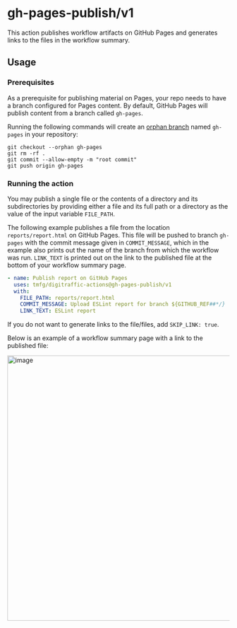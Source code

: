 # gh-pages-publish/v1

This action publishes workflow artifacts on GitHub Pages and generates links to the files in the workflow summary. 

## Usage

### Prerequisites

As a prerequisite for publishing material on Pages, your repo needs to have a branch configured for Pages content. By default, GitHub Pages will publish content from a branch called `gh-pages`. 

Running the following commands will create an [orphan branch](https://git-scm.com/docs/git-checkout#Documentation/git-checkout.txt---orphanltnew-branchgt) named `gh-pages` in your repository:

```shell
git checkout --orphan gh-pages
git rm -rf .
git commit --allow-empty -m "root commit"
git push origin gh-pages
```

### Running the action

You may publish a single file or the contents of a directory and its subdirectories by providing either a file and its full path or a directory as the value of the input variable `FILE_PATH`.

The following example publishes a file from the location `reports/report.html` on GitHub Pages. This file will be pushed to branch `gh-pages` with the  commit message given in `COMMIT_MESSAGE`, which in the example also prints out the name of the branch from which the workflow was run. `LINK_TEXT` is printed out on the link to the published file at the bottom of your workflow summary page.

```yaml
- name: Publish report on GitHub Pages
  uses: tmfg/digitraffic-actions@gh-pages-publish/v1
  with:
    FILE_PATH: reports/report.html
    COMMIT_MESSAGE: Upload ESLint report for branch ${GITHUB_REF##*/}
    LINK_TEXT: ESLint report
```

If you do not want to generate links to the file/files, add `SKIP_LINK: true`. 

Below is an example of a workflow summary page with a link to the published file:

<img width="600" alt="image" src="https://user-images.githubusercontent.com/92532596/191916445-19427ee5-329d-4966-ae96-13f80ec75f4c.png">
